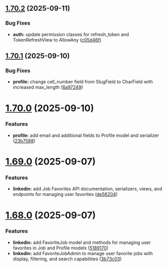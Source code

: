 ## [1.70.2](https://github.com/ghorbani-mohammad/Django-Social-Networks-Crawler/compare/v1.70.1...v1.70.2) (2025-09-11)


### Bug Fixes

* **auth:** update permission classes for refresh_token and TokenRefreshView to AllowAny ([c05d46f](https://github.com/ghorbani-mohammad/Django-Social-Networks-Crawler/commit/c05d46fe24c084a848415d4819ca8129771feb78))



## [1.70.1](https://github.com/ghorbani-mohammad/Django-Social-Networks-Crawler/compare/v1.70.0...v1.70.1) (2025-09-10)


### Bug Fixes

* **profile:** change cell_number field from SlugField to CharField with increased max_length ([6a97249](https://github.com/ghorbani-mohammad/Django-Social-Networks-Crawler/commit/6a97249d1a04f3d31da499e1a61ff1be8a8aa328))



# [1.70.0](https://github.com/ghorbani-mohammad/Django-Social-Networks-Crawler/compare/v1.69.0...v1.70.0) (2025-09-10)


### Features

* **profile:** add email and additional fields to Profile model and serializer ([23b7588](https://github.com/ghorbani-mohammad/Django-Social-Networks-Crawler/commit/23b75883983e54dd47607688d9d38848b5a1a132))



# [1.69.0](https://github.com/ghorbani-mohammad/Django-Social-Networks-Crawler/compare/v1.68.0...v1.69.0) (2025-09-07)


### Features

* **linkedin:** add Job Favorites API documentation, serializers, views, and endpoints for managing user favorites ([de56204](https://github.com/ghorbani-mohammad/Django-Social-Networks-Crawler/commit/de56204366d9813cdc1647acdf49df24e8b846ef))



# [1.68.0](https://github.com/ghorbani-mohammad/Django-Social-Networks-Crawler/compare/v1.67.0...v1.68.0) (2025-09-07)


### Features

* **linkedin:** add FavoriteJob model and methods for managing user favorites in Job and Profile models ([5189170](https://github.com/ghorbani-mohammad/Django-Social-Networks-Crawler/commit/51891702c297eed83923550a23cb14772453ec14))
* **linkedin:** add FavoriteJobAdmin to manage user favorite jobs with display, filtering, and search capabilities ([3b73c03](https://github.com/ghorbani-mohammad/Django-Social-Networks-Crawler/commit/3b73c031b2b02e9951804004dceedcc0a0ca4e1e))



